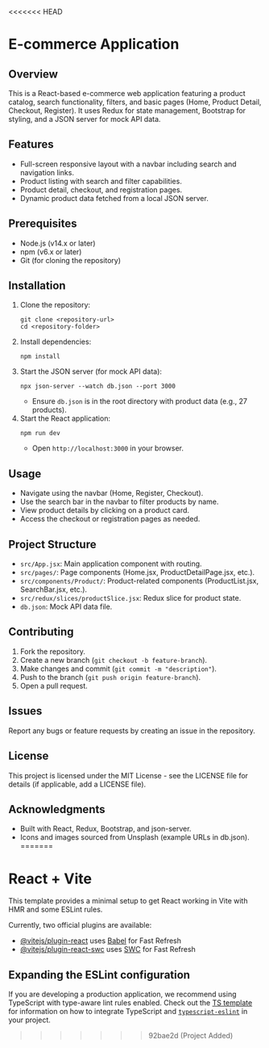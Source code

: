 <<<<<<< HEAD

# E-commerce Application

## Overview
This is a React-based e-commerce web application featuring a product catalog, search functionality, filters, and basic pages (Home, Product Detail, Checkout, Register). It uses Redux for state management, Bootstrap for styling, and a JSON server for mock API data.

## Features
- Full-screen responsive layout with a navbar including search and navigation links.
- Product listing with search and filter capabilities.
- Product detail, checkout, and registration pages.
- Dynamic product data fetched from a local JSON server.

## Prerequisites
- Node.js (v14.x or later)
- npm (v6.x or later)
- Git (for cloning the repository)

## Installation
1. Clone the repository:
   ```
   git clone <repository-url>
   cd <repository-folder>
   ```
2. Install dependencies:
   ```
   npm install
   ```
3. Start the JSON server (for mock API data):
   ```
   npx json-server --watch db.json --port 3000
   ```
   - Ensure `db.json` is in the root directory with product data (e.g., 27 products).
4. Start the React application:
   ```
   npm run dev
   ```
   - Open `http://localhost:3000` in your browser.

## Usage
- Navigate using the navbar (Home, Register, Checkout).
- Use the search bar in the navbar to filter products by name.
- View product details by clicking on a product card.
- Access the checkout or registration pages as needed.

## Project Structure
- `src/App.jsx`: Main application component with routing.
- `src/pages/`: Page components (Home.jsx, ProductDetailPage.jsx, etc.).
- `src/components/Product/`: Product-related components (ProductList.jsx, SearchBar.jsx, etc.).
- `src/redux/slices/productSlice.jsx`: Redux slice for product state.
- `db.json`: Mock API data file.

## Contributing
1. Fork the repository.
2. Create a new branch (`git checkout -b feature-branch`).
3. Make changes and commit (`git commit -m "description"`).
4. Push to the branch (`git push origin feature-branch`).
5. Open a pull request.

## Issues
Report any bugs or feature requests by creating an issue in the repository.

## License
This project is licensed under the MIT License - see the LICENSE file for details (if applicable, add a LICENSE file).

## Acknowledgments
- Built with React, Redux, Bootstrap, and json-server.
- Icons and images sourced from Unsplash (example URLs in db.json).
=======
# React + Vite

This template provides a minimal setup to get React working in Vite with HMR and some ESLint rules.

Currently, two official plugins are available:

- [@vitejs/plugin-react](https://github.com/vitejs/vite-plugin-react/blob/main/packages/plugin-react) uses [Babel](https://babeljs.io/) for Fast Refresh
- [@vitejs/plugin-react-swc](https://github.com/vitejs/vite-plugin-react/blob/main/packages/plugin-react-swc) uses [SWC](https://swc.rs/) for Fast Refresh

## Expanding the ESLint configuration

If you are developing a production application, we recommend using TypeScript with type-aware lint rules enabled. Check out the [TS template](https://github.com/vitejs/vite/tree/main/packages/create-vite/template-react-ts) for information on how to integrate TypeScript and [`typescript-eslint`](https://typescript-eslint.io) in your project.
>>>>>>> 92bae2d (Project Added)
